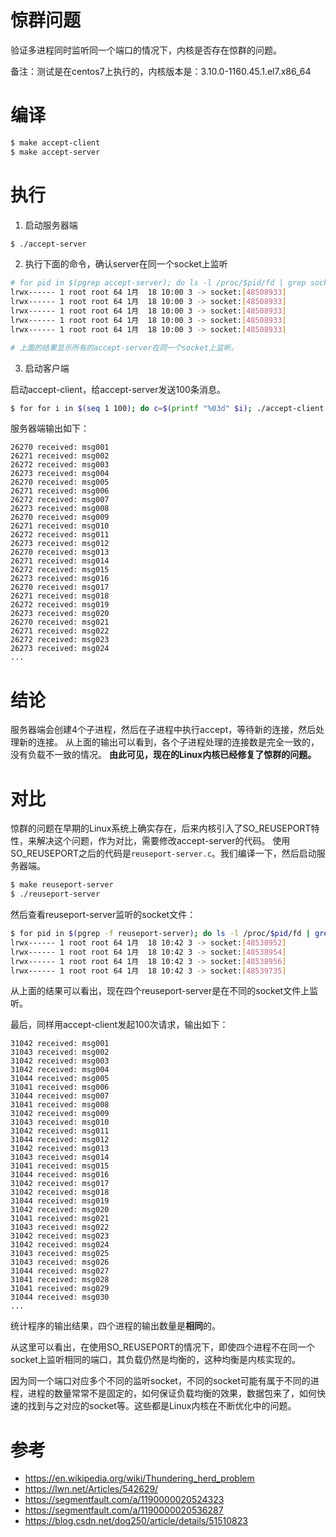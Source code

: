 # 惊群问题

验证多进程同时监听同一个端口的情况下，内核是否存在惊群的问题。

备注：测试是在centos7上执行的，内核版本是：3.10.0-1160.45.1.el7.x86_64

# 编译

```bash
$ make accept-client
$ make accept-server
```

# 执行

1. 启动服务器端
```bash
$ ./accept-server
```
2. 执行下面的命令，确认server在同一个socket上监听
```bash
# for pid in $(pgrep accept-server); do ls -l /proc/$pid/fd | grep socket; done
lrwx------ 1 root root 64 1月  18 10:00 3 -> socket:[48508933]
lrwx------ 1 root root 64 1月  18 10:00 3 -> socket:[48508933]
lrwx------ 1 root root 64 1月  18 10:00 3 -> socket:[48508933]
lrwx------ 1 root root 64 1月  18 10:00 3 -> socket:[48508933]
lrwx------ 1 root root 64 1月  18 10:00 3 -> socket:[48508933]

# 上面的结果显示所有的accept-server在同一个socket上监听。
```

3. 启动客户端

启动accept-client，给accept-server发送100条消息。

```bash
$ for for i in $(seq 1 100); do c=$(printf "%03d" $i); ./accept-client localhost msg$c; done

```

服务器端输出如下：

```text
26270 received: msg001
26271 received: msg002
26272 received: msg003
26273 received: msg004
26270 received: msg005
26271 received: msg006
26272 received: msg007
26273 received: msg008
26270 received: msg009
26271 received: msg010
26272 received: msg011
26273 received: msg012
26270 received: msg013
26271 received: msg014
26272 received: msg015
26273 received: msg016
26270 received: msg017
26271 received: msg018
26272 received: msg019
26273 received: msg020
26270 received: msg021
26271 received: msg022
26272 received: msg023
26273 received: msg024
...
```

# 结论

服务器端会创建4个子进程，然后在子进程中执行accept，等待新的连接，然后处理新的连接。
从上面的输出可以看到，各个子进程处理的连接数是完全一致的，没有负载不一致的情况。
**由此可见，现在的Linux内核已经修复了惊群的问题。**

# 对比

惊群的问题在早期的Linux系统上确实存在，后来内核引入了SO_REUSEPORT特性，来解决这个问题，作为对比，需要修改accept-server的代码。
使用SO_REUSEPORT之后的代码是`reuseport-server.c`。我们编译一下，然后启动服务器端。

```bash
$ make reuseport-server
$ ./reuseport-server
```

然后查看reuseport-server监听的socket文件：

```bash
$ for pid in $(pgrep -f reuseport-server); do ls -l /proc/$pid/fd | grep socket; done
lrwx------ 1 root root 64 1月  18 10:42 3 -> socket:[48538952]
lrwx------ 1 root root 64 1月  18 10:42 3 -> socket:[48538954]
lrwx------ 1 root root 64 1月  18 10:42 3 -> socket:[48538956]
lrwx------ 1 root root 64 1月  18 10:42 3 -> socket:[48539735]
```

从上面的结果可以看出，现在四个reuseport-server是在不同的socket文件上监听。

最后，同样用accept-client发起100次请求，输出如下：

```text
31042 received: msg001
31043 received: msg002
31042 received: msg003
31042 received: msg004
31044 received: msg005
31041 received: msg006
31044 received: msg007
31041 received: msg008
31042 received: msg009
31043 received: msg010
31042 received: msg011
31044 received: msg012
31042 received: msg013
31043 received: msg014
31041 received: msg015
31044 received: msg016
31042 received: msg017
31042 received: msg018
31044 received: msg019
31042 received: msg020
31041 received: msg021
31043 received: msg022
31042 received: msg023
31042 received: msg024
31043 received: msg025
31043 received: msg026
31044 received: msg027
31041 received: msg028
31041 received: msg029
31044 received: msg030
...
```

统计程序的输出结果，四个进程的输出数量是**相同**的。

从这里可以看出，在使用SO_REUSEPORT的情况下，即使四个进程不在同一个socket上监听相同的端口，其负载仍然是均衡的，这种均衡是内核实现的。

因为同一个端口对应多个不同的监听socket，不同的socket可能有属于不同的进程，进程的数量常常不是固定的，如何保证负载均衡的效果，数据包来了，如何快速的找到与之对应的socket等。这些都是Linux内核在不断优化中的问题。

# 参考

* https://en.wikipedia.org/wiki/Thundering_herd_problem
* https://lwn.net/Articles/542629/
* https://segmentfault.com/a/1190000020524323
* https://segmentfault.com/a/1190000020536287
* https://blog.csdn.net/dog250/article/details/51510823
